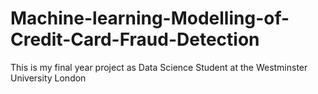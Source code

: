 # Machine-learning-Modelling-of-Credit-Card-Fraud-Detection
This is my final year project as Data Science Student at the Westminster University London
